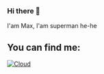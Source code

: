 ### Hi there 👋

I'am Max, I'am superman he-he

## You can find me:
[![Cloud](https://img.shields.io/badge/instagram-ffffff?style=for-the-badge&logo=instagram)](https://instagram.com/driver_with_a_rose?igshid=YmMyMTA2M2Y=
)
